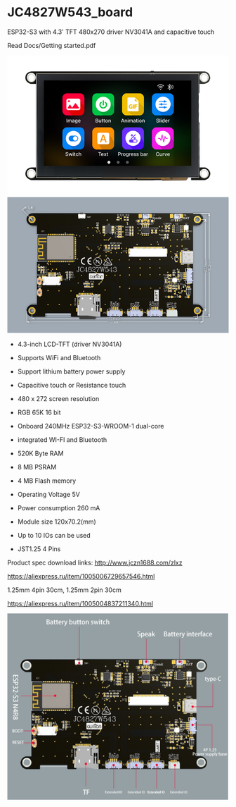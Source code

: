 # JC4827W543_board
 ESP32-S3 with 4.3' TFT 480x270 driver NV3041A and capacitive touch

 Read Docs/Getting started.pdf

![JC4827W543_board](/Pictures/1-1.jpg)
![JC4827W543_board](/Pictures/1-2.png)

+ 4.3-inch LCD-TFT (driver NV3041A)
+ Supports WiFi and Bluetooth

+ Support lithium battery power supply

+ Capacitive touch or Resistance touch

+ 480 x 272 screen resolution

+ RGB 65K 16 bit

+ Onboard 240MHz ESP32-S3-WROOM-1 dual-core

+ integrated WI-FI and Bluetooth

+ 520K Byte RAM

+ 8 MB PSRAM

+ 4 MB Flash memory

+ Operating Voltage 5V

+ Power consumption 260 mA

+ Module size 120x70.2(mm)

+ Up to 10 IOs can be used

+ JST1.25 4 Pins 

Product spec download links:
http://www.jczn1688.com/zlxz

https://aliexpress.ru/item/1005006729657546.html

1.25mm 4pin 30cm,  1.25mm 2pin 30cm

https://aliexpress.ru/item/1005004837211340.html

![JC4827W543_board](/Pictures/1-3.png)


